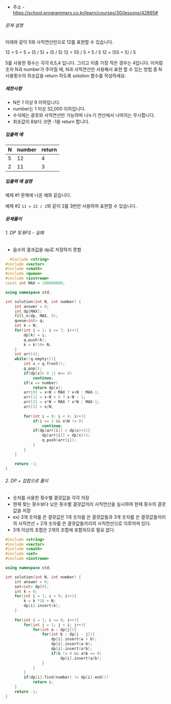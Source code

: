 - 주소 - https://school.programmers.co.kr/learn/courses/30/lessons/42895#

###### 문제 설명

아래와 같이 5와 사칙연산만으로 12를 표현할 수 있습니다.

12 = 5 + 5 + (5 / 5) + (5 / 5)
12 = 55 / 5 + 5 / 5
12 = (55 + 5) / 5

5를 사용한 횟수는 각각 6,5,4 입니다. 그리고 이중 가장 작은 경우는 4입니다.
이처럼 숫자 N과 number가 주어질 때, N과 사칙연산만 사용해서 표현 할 수 있는 방법 중 N 사용횟수의 최솟값을 return 하도록 solution 함수를 작성하세요.

##### 제한사항

- N은 1 이상 9 이하입니다.
- number는 1 이상 32,000 이하입니다.
- 수식에는 괄호와 사칙연산만 가능하며 나누기 연산에서 나머지는 무시합니다.
- 최솟값이 8보다 크면 -1을 return 합니다.

##### 입출력 예

| N    | number | return |
| ---- | ------ | ------ |
| 5    | 12     | 4      |
| 2    | 11     | 3      |

##### 입출력 예 설명

예제 #1
문제에 나온 예와 같습니다.

예제 #2
`11 = 22 / 2`와 같이 2를 3번만 사용하여 표현할 수 있습니다.

##### 문제풀이
###### 1. DP 및 BFS - 실패
- 음수의 결과값을 dp로 저장하지 못함
```c++
  #include <string>
#include <vector>
#include <cmath>
#include <queue>
#include <iostream>
const int MAX = 100000000;

using namespace std;

int solution(int N, int number) {
    int answer = 0;
    int dp[MAX];
    fill_n(dp, MAX, 9);
    queue<int> q;
    int k = N;
    for(int i = 1; i <= 7; i++){
        dp[k] = i;
        q.push(k);
        k = k*10+ N;
    }
    int arr[4];
    while(!q.empty()){
        int x = q.front();
        q.pop();
        if(dp[x]> 8 || x<= 0)
            continue;
        if(x == number)
            return dp[x];
        arr[0] = x+N < MAX ? x+N : MAX-1;
        arr[1] = x-N > 0 ? x-N : 1;
        arr[2] = x*N < MAX ? x*N : MAX-1;
        arr[3] = x/N;
        
        for(int i = 0; i < 4; i++){
            if(i == 3 && x%N != 0)
                continue;
            if(dp[arr[i]] > dp[x]+1){
                dp[arr[i]] = dp[x]+1;
                q.push(arr[i]);
            }
        }
    }

    return -1;
}
```
###### 2. DP + 집합으로 풀이
- 숫자를 사용한 횟수별 결괏값을 각각 저장
- 현재 찾는 횟수보다 낮은 횟수별 결괏값끼리 사칙연산을 실시하여 현재 횟수의 결괏값을 저장
- ex) 3개 숫자를 쓴 결괏값은 1개 숫자를 쓴 결괏값들과 3개 숫자를 쓴 결괏값들끼리의 사칙연산 + 2개 숫자를 쓴 결괏값들끼리의 사칙연산으로 이루어져 있다.
- 3개 이상의 조합은 2개의 조합에 포함되므로 필요 없다.

```c++
#include <string>
#include <vector>
#include <cmath>
#include <set>
#include <iostream>

using namespace std;

int solution(int N, int number) {
    int answer = 0;
    set<int> dp[9];
    int k = 0;
    for(int i = 1; i < 9; i++){
        k = k *10 + N;
        dp[i].insert(k);
    }
     
    for(int i = 1; i <= 8; i++){
        for(int j = 1; j < i; j++){
            for(int a : dp[j]){
                for(int b : dp[i - j]){
                    dp[i].insert(a + b);
                    dp[i].insert(a-b);
                    dp[i].insert(a*b);
                    if(b != 0 && a%b == 0)
                        dp[i].insert(a/b);
                }
            }
        }
        if(dp[i].find(number) != dp[i].end())
            return i;
    }
    return -1;
}
```
